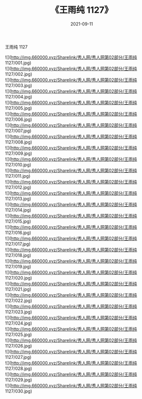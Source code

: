 ﻿---
layout: post
title:  《王雨纯 1127》
date:   2021-09-11
img: http://img.660000.xyz/Sharelink/秀人网/秀人网第02部分/王雨纯 1127/000.jpg
categories: [美女, 清纯, 唯美]
---

王雨纯 1127

  ![](http://img.660000.xyz/Sharelink/秀人网/秀人网第02部分/王雨纯 1127/001.jpg) <br> ![](http://img.660000.xyz/Sharelink/秀人网/秀人网第02部分/王雨纯 1127/002.jpg) <br> ![](http://img.660000.xyz/Sharelink/秀人网/秀人网第02部分/王雨纯 1127/003.jpg) <br> ![](http://img.660000.xyz/Sharelink/秀人网/秀人网第02部分/王雨纯 1127/004.jpg) <br> ![](http://img.660000.xyz/Sharelink/秀人网/秀人网第02部分/王雨纯 1127/005.jpg) <br> ![](http://img.660000.xyz/Sharelink/秀人网/秀人网第02部分/王雨纯 1127/006.jpg) <br> ![](http://img.660000.xyz/Sharelink/秀人网/秀人网第02部分/王雨纯 1127/007.jpg) <br> ![](http://img.660000.xyz/Sharelink/秀人网/秀人网第02部分/王雨纯 1127/008.jpg) <br> ![](http://img.660000.xyz/Sharelink/秀人网/秀人网第02部分/王雨纯 1127/009.jpg) <br> ![](http://img.660000.xyz/Sharelink/秀人网/秀人网第02部分/王雨纯 1127/010.jpg) <br> ![](http://img.660000.xyz/Sharelink/秀人网/秀人网第02部分/王雨纯 1127/011.jpg) <br> ![](http://img.660000.xyz/Sharelink/秀人网/秀人网第02部分/王雨纯 1127/012.jpg) <br> ![](http://img.660000.xyz/Sharelink/秀人网/秀人网第02部分/王雨纯 1127/013.jpg) <br> ![](http://img.660000.xyz/Sharelink/秀人网/秀人网第02部分/王雨纯 1127/014.jpg) <br> ![](http://img.660000.xyz/Sharelink/秀人网/秀人网第02部分/王雨纯 1127/015.jpg) <br> ![](http://img.660000.xyz/Sharelink/秀人网/秀人网第02部分/王雨纯 1127/016.jpg) <br> ![](http://img.660000.xyz/Sharelink/秀人网/秀人网第02部分/王雨纯 1127/017.jpg) <br> ![](http://img.660000.xyz/Sharelink/秀人网/秀人网第02部分/王雨纯 1127/018.jpg) <br> ![](http://img.660000.xyz/Sharelink/秀人网/秀人网第02部分/王雨纯 1127/019.jpg) <br> ![](http://img.660000.xyz/Sharelink/秀人网/秀人网第02部分/王雨纯 1127/020.jpg) <br> ![](http://img.660000.xyz/Sharelink/秀人网/秀人网第02部分/王雨纯 1127/021.jpg) <br> ![](http://img.660000.xyz/Sharelink/秀人网/秀人网第02部分/王雨纯 1127/022.jpg) <br> ![](http://img.660000.xyz/Sharelink/秀人网/秀人网第02部分/王雨纯 1127/023.jpg) <br> ![](http://img.660000.xyz/Sharelink/秀人网/秀人网第02部分/王雨纯 1127/024.jpg) <br> ![](http://img.660000.xyz/Sharelink/秀人网/秀人网第02部分/王雨纯 1127/025.jpg) <br> ![](http://img.660000.xyz/Sharelink/秀人网/秀人网第02部分/王雨纯 1127/026.jpg) <br> ![](http://img.660000.xyz/Sharelink/秀人网/秀人网第02部分/王雨纯 1127/027.jpg) <br> ![](http://img.660000.xyz/Sharelink/秀人网/秀人网第02部分/王雨纯 1127/028.jpg) <br> ![](http://img.660000.xyz/Sharelink/秀人网/秀人网第02部分/王雨纯 1127/029.jpg) <br> ![](http://img.660000.xyz/Sharelink/秀人网/秀人网第02部分/王雨纯 1127/030.jpg) <br>